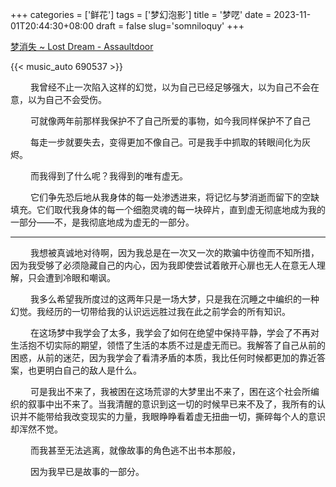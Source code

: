 ﻿+++
categories = ['鲜花']
tags = ['梦幻泡影']
title = '梦呓'
date = 2023-11-01T20:44:30+08:00
draft = false
slug='somniloquy'
+++

[梦消失 ~ Lost Dream - Assaultdoor](https://music.163.com/#/song?id=690537)

{{< music_auto 690537 >}}

&emsp; &emsp;我曾经不止一次陷入这样的幻觉，以为自己已经足够强大，以为自己不会在意，以为自己不会受伤。
 
&emsp; &emsp;可就像两年前那样我保护不了自己所爱的事物，如今我同样保护不了自己
 
&emsp; &emsp;每走一步就要失去，变得更加不像自己。可是我手中抓取的转眼间化为灰烬。
 
&emsp; &emsp;而我得到了什么呢？我得到的唯有虚无。
 
&emsp; &emsp;它们争先恐后地从我身体的每一处渗透进来，将记忆与梦消逝而留下的空缺填充。它们取代我身体的每一个细胞灵魂的每一块碎片，直到虚无彻底地成为我的一部分——不，是我彻底地成为虚无的一部分。
 
___

 &emsp; &emsp;我想被真诚地对待啊，因为我总是在一次又一次的欺骗中彷徨而不知所措，因为我受够了必须隐藏自己的内心，因为我即使尝试着敞开心扉也无人在意无人理解，只会遭到冷眼和嘲讽。

&emsp; &emsp;我多么希望我所度过的这两年只是一场大梦，只是我在沉睡之中编织的一种幻觉。我经历的一切带给我的认识远远胜过我在此之前学会的所有知识。
 
&emsp; &emsp;在这场梦中我学会了太多，我学会了如何在绝望中保持平静，学会了不再对生活抱不切实际的期望，领悟了生活的本质不过是虚无而已。我解答了自己从前的困惑，从前的迷茫，因为我学会了看清矛盾的本质，我比任何时候都更加的靠近答案，也更明白自己的敌人是什么。
 
&emsp; &emsp;可是我出不来了，我被困在这场荒谬的大梦里出不来了，困在这个社会所编织的叙事中出不来了。当我清醒的意识到这一切的时候早已来不及了，我所有的认识并不能带给我改变现实的力量，我眼睁睁看着虚无扭曲一切，撕碎每个人的意识却浑然不觉。
 
&emsp; &emsp;而我甚至无法逃离，就像故事的角色逃不出书本那般，
 
&emsp; &emsp;因为我早已是故事的一部分。
